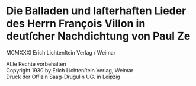 # Die Balladen und laſterhaften Lieder des Herrn François Villon in deutſcher Nachdichtung von Paul Ze

MCMXXXI Erich Lichtenſtein Verlag / Weimar

ALle Rechte vorbehalten  
Copyright 1930 by Erich Lichtenſtein Verlag, Weimar  
Druck der Offizin Saag-Drugulin UG. in Leipzig

